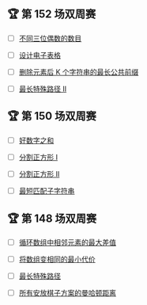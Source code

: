 ## 🏆 第 152 场双周赛
- [ ] [不同三位偶数的数目](https://leetcode.cn/contest/biweekly-contest-152/problems/unique-3-digit-even-numbers)
- [ ] [设计电子表格](https://leetcode.cn/contest/biweekly-contest-152/problems/design-spreadsheet)
- [ ] [删除元素后 K 个字符串的最长公共前缀](https://leetcode.cn/contest/biweekly-contest-152/problems/longest-common-prefix-of-k-strings-after-removal)
- [ ] [最长特殊路径 II](https://leetcode.cn/contest/biweekly-contest-152/problems/longest-special-path-ii)



## 🏆 第 150 场双周赛
- [ ] [好数字之和](https://leetcode.cn/contest/biweekly-contest-150/problems/sum-of-good-numbers)
- [ ] [分割正方形 I](https://leetcode.cn/contest/biweekly-contest-150/problems/separate-squares-i)
- [ ] [分割正方形 II](https://leetcode.cn/contest/biweekly-contest-150/problems/separate-squares-ii)
- [ ] [最短匹配子字符串](https://leetcode.cn/contest/biweekly-contest-150/problems/shortest-matching-substring)



## 🏆 第 148 场双周赛
- [ ] [循环数组中相邻元素的最大差值](https://leetcode.cn/contest/biweekly-contest-148/problems/maximum-difference-between-adjacent-elements-in-a-circular-array)
- [ ] [将数组变相同的最小代价](https://leetcode.cn/contest/biweekly-contest-148/problems/minimum-cost-to-make-arrays-identical)
- [ ] [最长特殊路径](https://leetcode.cn/contest/biweekly-contest-148/problems/longest-special-path)
- [ ] [所有安放棋子方案的曼哈顿距离](https://leetcode.cn/contest/biweekly-contest-148/problems/manhattan-distances-of-all-arrangements-of-pieces)



